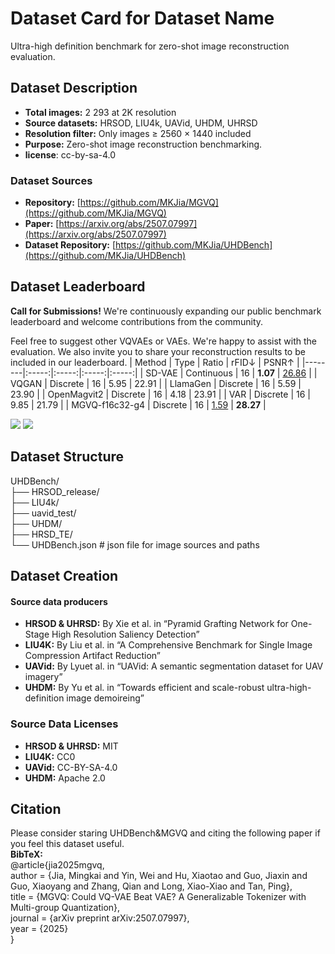
# Dataset Card for Dataset Name

<!-- Provide a quick summary of the dataset. -->
Ultra-high definition benchmark for zero-shot image reconstruction evaluation.


## Dataset Description

<!-- Provide a longer summary of what this dataset is. -->

- **Total images:** 2 293 at 2K resolution  
- **Source datasets:** HRSOD, LIU4k, UAVid, UHDM, UHRSD  
- **Resolution filter:** Only images ≥ 2560 × 1440 included  
- **Purpose:** Zero-shot image reconstruction benchmarking.
- **license**: cc-by-sa-4.0

### Dataset Sources

- **Repository:** [https://github.com/MKJia/MGVQ](https://github.com/MKJia/MGVQ)
- **Paper:** [https://arxiv.org/abs/2507.07997](https://arxiv.org/abs/2507.07997)
- **Dataset Repository:** [https://github.com/MKJia/UHDBench](https://github.com/MKJia/UHDBench)


## Dataset Leaderboard
**Call for Submissions!**
We're continuously expanding our public benchmark leaderboard and welcome contributions from the community.

Feel free to suggest other VQVAEs or VAEs. We're happy to assist with the evaluation. We also invite you to share your reconstruction results to be included in our leaderboard.
| Method | Type  | Ratio | rFID↓ | PSNR↑ |
|--------|:-----:|:-----:|:-----:|:-----:|
|  SD-VAE  | Continuous |  16  | **1.07**  | <ins>26.86</ins>  |
|  VQGAN  | Discrete |  16  | 5.95  | 22.91  |
|  LlamaGen  | Discrete |  16  | 5.59  | 23.90  |
|  OpenMagvit2  | Discrete |  16  | 4.18  | 23.91  |
|  VAR  | Discrete |  16  | 9.85  | 21.79  |
|  MGVQ-f16c32-g4  | Discrete |  16  | <ins>1.59</ins>  | **28.27**  |

<image src="./assets/recon_tab_3.jpg"/>
<image src="./assets/recon_qual.pdf"/>

## Dataset Structure

<!-- This section provides a description of the dataset fields, and additional information about the dataset structure such as criteria used to create the splits, relationships between data points, etc. -->

UHDBench/  
├── HRSOD_release/  
├── LIU4k/  
├── uavid_test/  
├── UHDM/  
├── HRSD_TE/  
└── UHDBench.json # json file for image sources and paths

## Dataset Creation

#### Source data producers

<!-- This section describes the people or systems who originally created the data. It should also include self-reported demographic or identity information for the source data creators if this information is available. -->
- **HRSOD & UHRSD:**
  By Xie et al. in “Pyramid Grafting Network for One-Stage High Resolution Saliency Detection” 
- **LIU4K:**
  By Liu et al. in “A Comprehensive Benchmark for Single Image Compression Artifact Reduction” 
- **UAVid:**
  By Lyuet al. in “UAVid: A semantic segmentation dataset for UAV imagery” 
- **UHDM:**
  By Yu et al. in “Towards efficient and scale-robust ultra-high-definition image demoireing”

### Source Data Licenses

- **HRSOD & UHRSD:** MIT
- **LIU4K:** CC0
- **UAVid:** CC-BY-SA-4.0
- **UHDM:** Apache 2.0


## Citation

<!-- If there is a paper or blog post introducing the dataset, the APA and Bibtex information for that should go in this section. -->
Please consider staring UHDBench&MGVQ and citing the following paper if you feel this dataset useful.  
**BibTeX:**  
@article{jia2025mgvq,  
  author  = {Jia, Mingkai and Yin, Wei and Hu, Xiaotao and Guo, Jiaxin and Guo, Xiaoyang and Zhang, Qian and Long, Xiao-Xiao and Tan, Ping},  
  title   = {MGVQ: Could VQ-VAE Beat VAE? A Generalizable Tokenizer with Multi-group Quantization},  
  journal = {arXiv preprint arXiv:2507.07997},  
  year    = {2025}  
}


